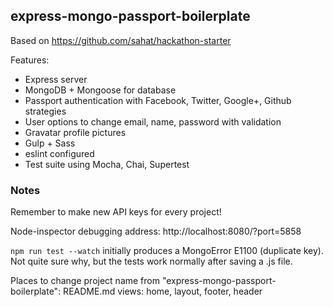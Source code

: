 ## express-mongo-passport-boilerplate

Based on https://github.com/sahat/hackathon-starter

Features:
- Express server
- MongoDB + Mongoose for database
- Passport authentication with Facebook, Twitter, Google+, Github strategies
- User options to change email, name, password with validation
- Gravatar profile pictures
- Gulp + Sass
- eslint configured
- Test suite using Mocha, Chai, Supertest

### Notes

Remember to make new API keys for every project!

Node-inspector debugging address: http://localhost:8080/?port=5858

`npm run test --watch` initially produces a MongoError E1100 (duplicate key).
Not quite sure why, but the tests work normally after saving a .js file.

Places to change project name from "express-mongo-passport-boilerplate":
  README.md
  views: home, layout, footer, header
